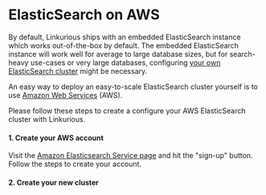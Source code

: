 # ElasticSearch on AWS

By default, Linkurious ships with an embedded ElasticSearch instance which works out-of-the-box by default. The embedded ElasticSearch instance will work well for average to large database sizes, but for search-heavy use-cases or very large databases, configuring [your own ElasticSearch cluster](https://www.elastic.co/products/elasticsearch) might be necessary.

An easy way to deploy an easy-to-scale ElasticSearch cluster yourself is to use [Amazon Web Services](https://aws.amazon.com/) (AWS).

Please follow these steps to create a configure your AWS ElasticSearch cluster with Linkurious.

#### 1. Create your AWS account
Visit the [Amazon Elasticsearch Service page](https://aws.amazon.com/elasticsearch-service/) and hit the "sign-up" button. Follow the steps to create your account.

#### 2. Create your new cluster

